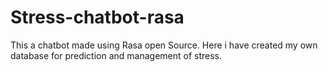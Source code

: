 # Stress-chatbot-rasa
This a chatbot made using Rasa open Source. Here i have created my own database for prediction and management of stress. 
